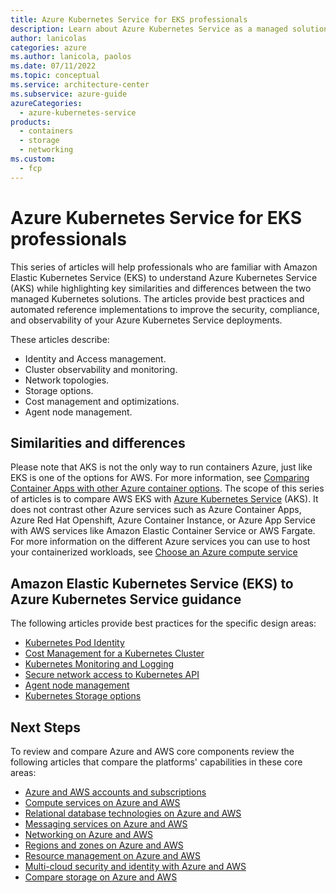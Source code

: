 ```yaml
---
title: Azure Kubernetes Service for EKS professionals
description: Learn about Azure Kubernetes Service as a managed solution, configurations, and best practices along with key similarities and differences between the EKS offering in AWS.
author: lanicolas
categories: azure
ms.author: lanicola, paolos
ms.date: 07/11/2022
ms.topic: conceptual
ms.service: architecture-center
ms.subservice: azure-guide
azureCategories: 
  - azure-kubernetes-service
products:
  - containers
  - storage
  - networking
ms.custom:
  - fcp
---
```


# Azure Kubernetes Service for EKS professionals

This series of articles will help professionals who are familiar with Amazon Elastic Kubernetes Service (EKS) to understand Azure Kubernetes Service (AKS) while highlighting key similarities and differences between the two managed Kubernetes solutions. The articles provide best practices and automated reference implementations to improve the security, compliance, and observability of your Azure Kubernetes Service deployments.

These articles describe:

- Identity and Access management.
- Cluster observability and monitoring.
- Network topologies.
- Storage options.
- Cost management and optimizations.
- Agent node management.

## Similarities and differences

Please note that AKS is not the only way to run containers Azure, just like EKS is one of the options for AWS. For more information, see [Comparing Container Apps with other Azure container options](https://docs.microsoft.com/en-us/azure/container-apps/compare-options). The scope of this series of articles is to compare AWS EKS with [Azure Kubernetes Service](/azure/aks/intro-kubernetes) (AKS). It does not contrast other Azure services such as Azure Container Apps, Azure Red Hat Openshift, Azure Container Instance, or Azure App Service with AWS services like Amazon Elastic Container Service or AWS Fargate. For more information on the different Azure services you can use to host your containerized workloads, see [Choose an Azure compute service](/azure/architecture/guide/technology-choices/compute-decision-tree)



## Amazon Elastic Kubernetes Service (EKS) to Azure Kubernetes Service guidance

The following articles provide best practices for the specific design areas:

- [Kubernetes Pod Identity](./iam/pod-identity-content.md)
- [Cost Management for a Kubernetes Cluster](./cost-management/cost-management-content.md)
- [Kubernetes Monitoring and Logging](./monitoring/monitoring-content.md)
- [Secure network access to Kubernetes API](./networking/private-clusters-content.md)
- [Agent node management](./nodes/node-pools-content.md)
- [Kubernetes Storage options](./storage/storage-content.md)

## Next Steps

To review and compare Azure and AWS core components review the following articles that compare the platforms' capabilities in these core areas:

- [Azure and AWS accounts and subscriptions](../accounts.md)
- [Compute services on Azure and AWS](../compute.md)
- [Relational database technologies on Azure and AWS](../databases.md)
- [Messaging services on Azure and AWS](../messaging.md)
- [Networking on Azure and AWS](../networking.md)
- [Regions and zones on Azure and AWS](../regions-zones.md)
- [Resource management on Azure and AWS](../resources.md)
- [Multi-cloud security and identity with Azure and AWS](../security-identity.md)
- [Compare storage on Azure and AWS](../storage.md)